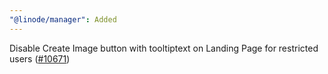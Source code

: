```yaml
---
"@linode/manager": Added
---
```


Disable Create Image button with tooltiptext on Landing Page for restricted users ([#10671](https://github.com/linode/manager/pull/10671))
